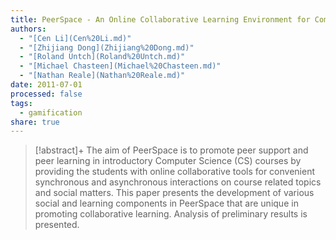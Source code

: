 ```yaml
---
title: PeerSpace - An Online Collaborative Learning Environment for Computer Science Students
authors:
  - "[Cen Li](Cen%20Li.md)"
  - "[Zhijiang Dong](Zhijiang%20Dong.md)"
  - "[Roland Untch](Roland%20Untch.md)"
  - "[Michael Chasteen](Michael%20Chasteen.md)"
  - "[Nathan Reale](Nathan%20Reale.md)"
date: 2011-07-01
processed: false
tags:
  - gamification
share: true
---
```


> [!abstract]+
> The aim of PeerSpace is to promote peer support and peer learning in introductory Computer Science (CS) courses by providing the students with online collaborative tools for convenient synchronous and asynchronous interactions on course related topics and social matters. This paper presents the development of various social and learning components in PeerSpace that are unique in promoting collaborative learning. Analysis of preliminary results is presented.





